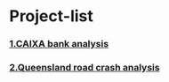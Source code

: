 # Project-list

### [1.CAIXA bank analysis](https://github.com/YadneshBapat/project_CIAXA-bank-analysis)

### [2.Queensland road crash analysis](https://github.com/YadneshBapat/Project_Queensland-road-crash-analysis)
